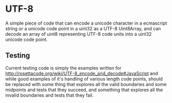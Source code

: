 # UTF-8
A simple piece of code that can encode a unicode character in a ecmascript string or a unicode code point in a uint32 as a UTF-8 Uint8Array, and can decode an array of uint8 representing UTF-8 code units into a uint32 unicode code point.
## Testing
Current testing code is simply the examples written for http://rosettacode.org/wiki/UTF-8_encode_and_decode#JavaScript and while good examples of it's handling of various length code points, should be replaced with some thing that explores all the valid boundaries and some midpoints and tests that they succeed, and something that explores all the invalid boundaries and tests that they fail.
